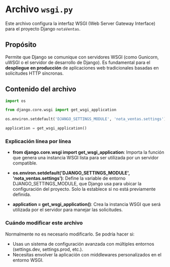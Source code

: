 # Archivo `wsgi.py`

Este archivo configura la interfaz WSGI (Web Server Gateway Interface) para el proyecto Django `notaVentas`.

## Propósito

Permite que Django se comunique con servidores WSGI (como Gunicorn, uWSGI o el servidor de desarrollo de Django). Es fundamental para el **despliegue en producción** de aplicaciones web tradicionales basadas en solicitudes HTTP síncronas.

## Contenido del archivo

```python
import os

from django.core.wsgi import get_wsgi_application

os.environ.setdefault('DJANGO_SETTINGS_MODULE', 'nota_ventas.settings')

application = get_wsgi_application()
```

### Explicación línea por línea

- **from django.core.wsgi import get_wsgi_application**: Importa la función que genera una instancia WSGI lista para ser utilizada por un servidor compatible.

- **os.environ.setdefault('DJANGO_SETTINGS_MODULE', 'nota_ventas.settings')**: Define la variable de entorno DJANGO_SETTINGS_MODULE, que Django usa para ubicar la configuración del proyecto. Solo la establece si no está previamente definida.

- **application = get_wsgi_application()**: Crea la instancia WSGI que será utilizada por el servidor para manejar las solicitudes.

### Cuándo modificar este archivo

Normalmente no es necesario modificarlo. Se podría hacer si:

- Usas un sistema de configuración avanzada con múltiples entornos (settings.dev, settings.prod, etc.).
- Necesitas envolver la aplicación con middlewares personalizados en el entorno WSGI.